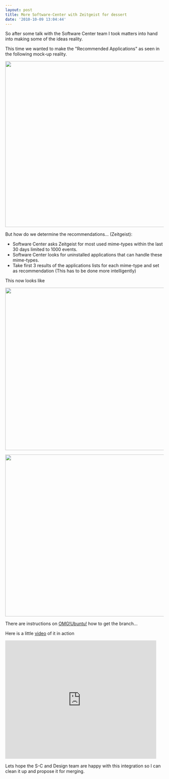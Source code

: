 ```yaml
---
layout: post
title: More Software-Center with Zeitgeist for dessert
date: '2010-10-09 13:04:44'
---
```


So after some talk with the Software Center team I took matters into hand into making some of the ideas reality.

This time we wanted to make the "Recommended Applications" as seen in the following mock-up reality.

<img class="alignnone" title="mockup" src="https://wiki.ubuntu.com/SoftwareCenter?action=AttachFile&amp;do=get&amp;target=future-lobby.jpg" alt="" width="750" height="526" />

But how do we determine the recommendations... (Zeitgeist):
<ul>
	<li>Software Center asks Zeitgeist for most used mime-types within the last 30 days limited to 1000 events.</li>
	<li>Software Center looks for uninstalled applications that can handle these mime-types.</li>
	<li>Take first 3 results of the applications lists for each mime-type and set as recommendation (This has to be done more intelligently)</li>
</ul>
This now looks like

<a href="http://geekyogre.com/content/images/2010/10/Screenshot.png"><img class="alignnone size-full wp-image-1615" title="Screenshot" src="http://geekyogre.com/content/images/2010/10/Screenshot.png" alt="" width="716" height="515" /></a>

<a href="http://geekyogre.com/content/images/2010/10/Screenshot-1.png"><img class="alignnone size-full wp-image-1614" title="Screenshot-1" src="http://geekyogre.com/content/images/2010/10/Screenshot-1.png" alt="" width="710" height="513" /></a>

There are instructions on <a title="OMG!Ubuntu!" href="http://www.omgubuntu.co.uk/2010/10/more-zeitgeist-integration-in-software-center-shows-recommended-apps-based-on-usage/">OMG!Ubuntu!</a> how to get the branch...

Here is a little <a href="http://www.youtube.com/watch?v=V85oQ1ma16o">video</a> of it in action
<iframe title="YouTube video player" class="youtube-player" type="text/html" width="480" height="375" src="http://www.youtube.com/embed/V85oQ1ma16o?hd=1" frameborder="0"></iframe>

Lets hope the S-C and Design team are happy with this integration so I can clean it up and propose it for merging.